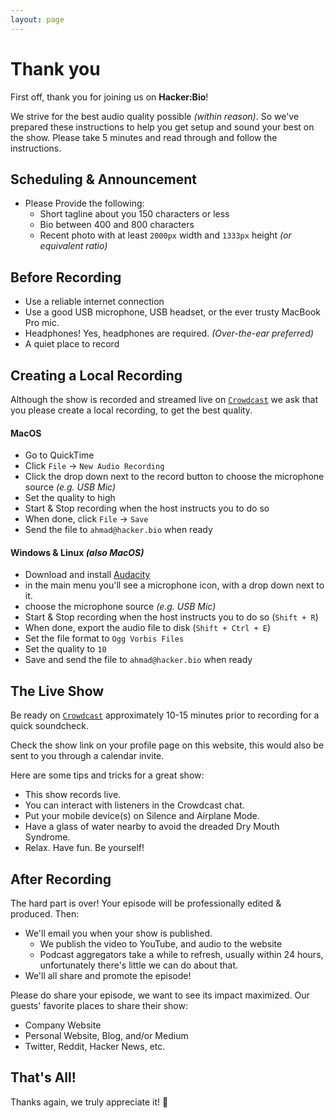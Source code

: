 ```yaml
---
layout: page
---
```


<!-- TODO: add info about profile page setup -->

# Thank you

First off, thank you for joining us on **Hacker:Bio**!

We strive for the best audio quality possible _(within reason)_. So we've prepared these instructions to help you get setup and sound your best on the show. Please take 5 minutes and read through and follow the instructions.

## Scheduling & Announcement

- Please Provide the following:
  - Short tagline about you 150 characters or less
  - Bio between 400 and 800 characters
  - Recent photo with at least `2000px` width and `1333px` height _(or equivalent ratio)_

## Before Recording

- Use a reliable internet connection
- Use a good USB microphone, USB headset, or the ever trusty MacBook Pro mic.
- Headphones! Yes, headphones are required. _(Over-the-ear preferred)_
- A quiet place to record

## Creating a Local Recording

Although the show is recorded and streamed live on [`Crowdcast`][crowdcast] we ask that you please create a local recording, to get the best quality.

#### MacOS

- Go to QuickTime
- Click `File` → `New Audio Recording`
- Click the drop down next to the record button to choose the microphone source _(e.g. USB Mic)_
- Set the quality to high
- Start & Stop recording when the host instructs you to do so
- When done, click `File` → `Save`
- Send the file to `ahmad@hacker.bio` when ready

#### Windows & Linux _(also MacOS)_

- Download and install [Audacity](https://www.audacityteam.org)
- in the main menu you'll see a microphone icon, with a drop down next to it.
- choose the microphone source _(e.g. USB Mic)_
- Start & Stop recording when the host instructs you to do so (`Shift + R`)
- When done, export the audio file to disk (`Shift + Ctrl + E`)
- Set the file format to `Ogg Vorbis Files`
- Set the quality to `10`
- Save and send the file to `ahmad@hacker.bio` when ready

## The Live Show

Be ready on [`Crowdcast`][crowdcast] approximately 10-15 minutes prior to recording for a quick soundcheck.

Check the show link on your profile page on this website, this would also be sent to you through a calendar invite.

Here are some tips and tricks for a great show:

- This show records live.
- You can interact with listeners in the Crowdcast chat.
- Put your mobile device(s) on Silence and Airplane Mode.
- Have a glass of water nearby to avoid the dreaded Dry Mouth Syndrome.
- Relax. Have fun. Be yourself!

## After Recording

The hard part is over! Your episode will be professionally edited & produced. Then:

- We'll email you when your show is published.
  - We publish the video to YouTube, and audio to the website
  - Podcast aggregators take a while to refresh, usually within 24 hours, unfortunately there's little we can do about that.
- We'll all share and promote the episode!

Please do share your episode, we want to see its impact maximized. Our guests' favorite places to share their show:

- Company Website
- Personal Website, Blog, and/or Medium
- Twitter, Reddit, Hacker News, etc.

## That's All!

Thanks again, we truly appreciate it! 💚

[crowdcast]: https://www.crowdcast.io
